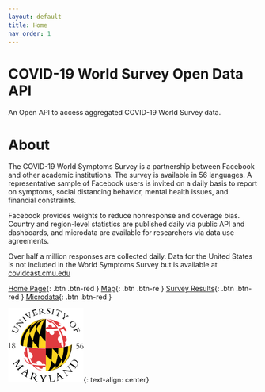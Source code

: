 ```yaml
---
layout: default
title: Home
nav_order: 1
---
```


# COVID-19 World Survey Open Data API
An Open API to access aggregated COVID-19 World Survey data.

# About

The COVID-19 World Symptoms Survey is a partnership between Facebook and other academic institutions. The survey is available in 56 languages. A representative sample of Facebook users is invited on a daily basis to report on symptoms, social distancing behavior, mental health issues, and financial constraints. 

Facebook provides weights to reduce nonresponse and coverage bias. Country and region-level statistics are published daily via public API and dashboards, and microdata are available for researchers via data use agreements.  

Over half a million responses are collected daily.  Data for the United States is not included in the World Symptoms Survey but is available at [covidcast.cmu.edu](https://delphi.cmu.edu/covidcast/?date=20210308&region=42003)


[Home Page](https://covidmap.umd.edu){: .btn .btn-red }
[Map](https://covidmap.umd.edu/map/){: .btn .btn-re }
[Survey Results](https://covidmap.umd.edu/map/results.html){: .btn .btn-red }
[Microdata](https://covidmap.umd.edu/fbsurvey/){: .btn .btn-red }

![Image of umd](/assets/images/umd-globe.svg){: text-align: center}
